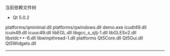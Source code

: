 ﻿当前依赖文件树

- Qt 5.0.2

platforms/qminimal.dll
platforms/qwindows.dll
demo.exe
icudt49.dll
icuin49.dll
icuuc49.dll
libEGL.dll
libgcc_s_sjlj-1.dll
libGLESv2.dll
libstdc++-6.dll
libwinpthread-1.dll
platforms
Qt5Core.dll
Qt5Gui.dll
Qt5Widgets.dll

-----